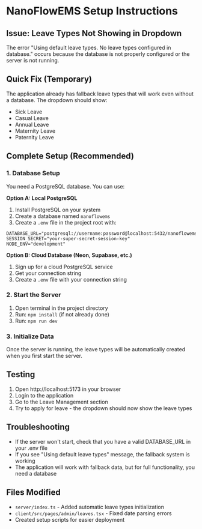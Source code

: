 # NanoFlowEMS Setup Instructions

## Issue: Leave Types Not Showing in Dropdown

The error "Using default leave types. No leave types configured in database." occurs because the database is not properly configured or the server is not running.

## Quick Fix (Temporary)

The application already has fallback leave types that will work even without a database. The dropdown should show:
- Sick Leave
- Casual Leave  
- Annual Leave
- Maternity Leave
- Paternity Leave

## Complete Setup (Recommended)

### 1. Database Setup

You need a PostgreSQL database. You can use:

**Option A: Local PostgreSQL**
1. Install PostgreSQL on your system
2. Create a database named `nanoflowems`
3. Create a `.env` file in the project root with:
```
DATABASE_URL="postgresql://username:password@localhost:5432/nanoflowems"
SESSION_SECRET="your-super-secret-session-key"
NODE_ENV="development"
```

**Option B: Cloud Database (Neon, Supabase, etc.)**
1. Sign up for a cloud PostgreSQL service
2. Get your connection string
3. Create a `.env` file with your connection string

### 2. Start the Server

1. Open terminal in the project directory
2. Run: `npm install` (if not already done)
3. Run: `npm run dev`

### 3. Initialize Data

Once the server is running, the leave types will be automatically created when you first start the server.

## Testing

1. Open http://localhost:5173 in your browser
2. Login to the application
3. Go to the Leave Management section
4. Try to apply for leave - the dropdown should now show the leave types

## Troubleshooting

- If the server won't start, check that you have a valid DATABASE_URL in your .env file
- If you see "Using default leave types" message, the fallback system is working
- The application will work with fallback data, but for full functionality, you need a database

## Files Modified

- `server/index.ts` - Added automatic leave types initialization
- `client/src/pages/admin/leaves.tsx` - Fixed date parsing errors
- Created setup scripts for easier deployment
